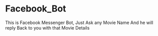 # Facebook_Bot
This is Facebook Messenger Bot, Just Ask any Movie Name And he will reply Back to you with that Movie Details
